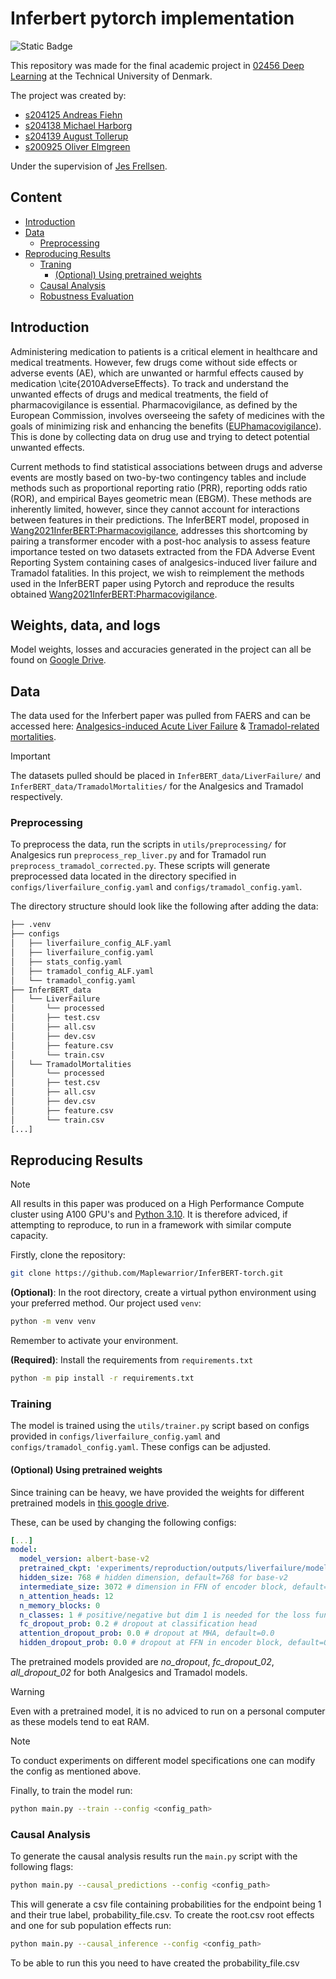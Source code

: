 # Inferbert pytorch implementation
![Static Badge](https://img.shields.io/badge/project_status-done-green)


This repository was made for the final academic project in [02456 Deep Learning](https://kurser.dtu.dk/course/02456) at the Technical University of Denmark.

The project was created by:
- [s204125 Andreas Fiehn](https://github.com/AndreasLF)
- [s204138 Michael Harborg](https://github.com/Maplewarrior)
- [s204139 August Tollerup](https://github.com/4ug-aug)
- [s200925 Oliver Elmgreen](https://github.com/FenrisWulven)

Under the supervision of [Jes Frellsen](https://orbit.dtu.dk/en/persons/jes-frellsen).

## Content
<!-- TOC start  -->
- [Introduction](#introduction)
- [Data](#data)
   * [Preprocessing](#preprocessing)
- [Reproducing Results](#reproducing-results)
   * [Traning](#training)
     + [(Optional) Using pretrained weights](#training)
   * [Causal Analysis](#causal-analysis)
   * [Robustness Evaluation](#robustness-evaluation)
<!-- TOC end -->


## Introduction

Administering medication to patients is a critical element in healthcare and medical treatments. 
However, few drugs come without side effects or adverse events (AE), which are unwanted or harmful effects caused by medication \cite{2010AdverseEffects}. To track and understand the unwanted effects of drugs and medical treatments, the field of pharmacovigilance is essential. Pharmacovigilance, as defined by the European Commission, involves overseeing the safety of medicines with the goals of minimizing risk and enhancing the benefits ([EUPhamacovigilance](https://www.ema.europa.eu/en/human-regulatory-overview/pharmacovigilance-overview)).
This is done by collecting data on drug use and trying to detect potential unwanted effects.

Current methods to find statistical associations between drugs and adverse events are mostly based on two-by-two contingency tables and include methods such as proportional reporting ratio (PRR), reporting odds ratio (ROR), and empirical Bayes geometric mean (EBGM). 
These methods are inherently limited, however, since they cannot account for interactions between features in their predictions. 
The InferBERT model, proposed in [Wang2021InferBERT:Pharmacovigilance](https://www.frontiersin.org/articles/10.3389/frai.2021.659622/full), addresses this shortcoming by pairing a transformer encoder with a post-hoc analysis to assess feature importance tested on two datasets extracted from the FDA Adverse Event Reporting System containing cases of analgesics-induced liver failure and Tramadol fatalities. 
In this project, we wish to reimplement the methods used in the InferBERT paper using Pytorch and reproduce the results obtained [Wang2021InferBERT:Pharmacovigilance](https://www.frontiersin.org/articles/10.3389/frai.2021.659622/full).

## Weights, data, and logs
Model weights, losses and accuracies generated in the project can all be found on [Google Drive](https://drive.google.com/drive/folders/1hukR4VGs5tMGPqkCTLy07EA5_S4EiVtr?usp=sharing).

## Data
The data used for the Inferbert paper was pulled from FAERS and can be accessed here: [Analgesics-induced Acute Liver Failure](https://drive.google.com/file/d/1VGGs7uxC4UiOIWFZ2LQ6N2cLweMxOSqi/view?usp=sharing) & [Tramadol-related mortalities](https://drive.google.com/file/d/1VIg5vpQhk2FbAwDBwTzyJ18LyxGZ6VII/view?usp=sharing).

> [!IMPORTANT]
> The datasets pulled should be placed in `InferBERT_data/LiverFailure/` and `InferBERT_data/TramadolMortalities/` for the Analgesics and Tramadol respectively.

### Preprocessing
To preprocess the data, run the scripts in `utils/preprocessing/` for Analgesics run `preprocess_rep_liver.py` and for Tramadol run `preprocess_tramadol_corrected.py`.
These scripts will generate preprocessed data located in the directory specified in `configs/liverfailure_config.yaml` and `configs/tramadol_config.yaml`.

The directory structure should look like the following after adding the data:

```bash
├── .venv
├── configs
│   ├── liverfailure_config_ALF.yaml
│   ├── liverfailure_config.yaml
│   ├── stats_config.yaml
│   ├── tramadol_config_ALF.yaml
│   └── tramadol_config.yaml
├── InferBERT_data
│   └── LiverFailure
│       └── processed
│       ├── test.csv
│       ├── all.csv
│       ├── dev.csv
│       ├── feature.csv
│       └── train.csv
│   └── TramadolMortalities
│       └── processed
│       ├── test.csv
│       ├── all.csv
│       ├── dev.csv
│       ├── feature.csv
│       └── train.csv
[...]
```

## Reproducing Results
> [!NOTE]
> All results in this paper was produced on a High Performance Compute cluster using A100 GPU's and [Python 3.10](https://www.python.org/downloads/release/python-31013/). It is therefore adviced, if attempting to reproduce, to run in a framework with similar compute capacity.

Firstly, clone the repository:
```bash
git clone https://github.com/Maplewarrior/InferBERT-torch.git
```
**(Optional)**: In the root directory, create a virtual python environment using your preferred method. Our project used `venv`:
```bash
python -m venv venv
```
Remember to activate your environment.

**(Required)**: Install the requirements from `requirements.txt`
```bash
python -m pip install -r requirements.txt
```

### Training
The model is trained using the `utils/trainer.py` script based on configs provided in `configs/liverfailure_config.yaml` and `configs/tramadol_config.yaml`. These configs can be adjusted.  

#### (Optional) Using pretrained weights 
Since training can be heavy, we have provided the weights for different pretrained models in [this google drive](https://drive.google.com/drive/folders/1hukR4VGs5tMGPqkCTLy07EA5_S4EiVtr?usp=sharing). 

These, can be used by changing the following configs:

```yml
[...]
model:
  model_version: albert-base-v2
  pretrained_ckpt: 'experiments/reproduction/outputs/liverfailure/model_weights.pt' # <------- leave blank if training is from scratch
  hidden_size: 768 # hidden dimension, default=768 for base-v2
  intermediate_size: 3072 # dimension in FFN of encoder block, default=3072 for base-v2
  n_attention_heads: 12
  n_memory_blocks: 0
  n_classes: 1 # positive/negative but dim 1 is needed for the loss function
  fc_dropout_prob: 0.2 # dropout at classification head
  attention_dropout_prob: 0.0 # dropout at MHA, default=0.0
  hidden_dropout_prob: 0.0 # dropout at FFN in encoder block, default=0.0
```

The pretrained models provided are *no_dropout*, *fc_dropout_02*, *all_dropout_02* for both Analgesics and Tramadol models.

> [!WARNING]
> Even with a pretrained model, it is no adviced to run on a personal computer as these models tend to eat RAM.

> [!NOTE]
> To conduct experiments on different model specifications one can modify the config as mentioned above.

Finally, to train the model run:
```bash
python main.py --train --config <config_path>
```

### Causal Analysis
To generate the causal analysis results run the `main.py` script with the following flags:
```bash
python main.py --causal_predictions --config <config_path>
```
This will generate a csv file containing probabilities for the endpoint being 1 and their true label, probability_file.csv.
To create the root.csv root effects and one for sub population effects run:
```bash
python main.py --causal_inference --config <config_path>
```
To be able to run this you need to have created the probability_file.csv



